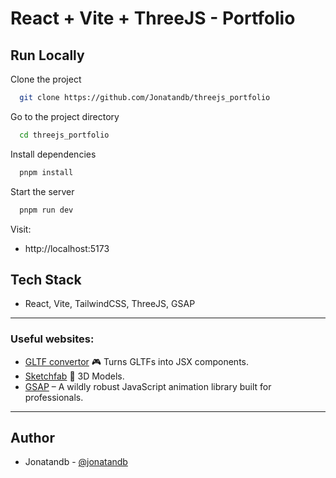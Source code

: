 # React + Vite + ThreeJS - Portfolio

## Run Locally

Clone the project

```bash
  git clone https://github.com/Jonatandb/threejs_portfolio
```

Go to the project directory

```bash
  cd threejs_portfolio
```

Install dependencies

```bash
  pnpm install
```

Start the server

```bash
  pnpm run dev
```

Visit:
- http://localhost:5173


## Tech Stack

 - React, Vite, TailwindCSS, ThreeJS, GSAP




---

### Useful websites:
- [GLTF convertor](https://gltf.pmnd.rs/) 🎮 Turns GLTFs into JSX components.
- [Sketchfab](https://sketchfab.com/3d-models/hacker-room-stylized-a0cfe6edf2dd494c8a95addf6bb13a10) 🚗 3D Models.
- [GSAP](https://gsap.com/) – A wildly robust JavaScript animation library built for professionals.

---


## Author

- Jonatandb - [@jonatandb](https://www.github.com/jonatandb)
